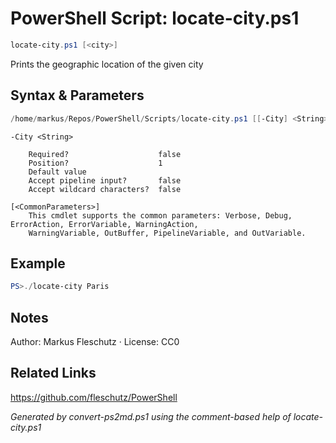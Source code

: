 # PowerShell Script: locate-city.ps1
```powershell
locate-city.ps1 [<city>]
```

Prints the geographic location of the given city

## Syntax & Parameters
```powershell
/home/markus/Repos/PowerShell/Scripts/locate-city.ps1 [[-City] <String>] [<CommonParameters>]
```

```
-City <String>
    
    Required?                    false
    Position?                    1
    Default value                
    Accept pipeline input?       false
    Accept wildcard characters?  false
```

```
[<CommonParameters>]
    This cmdlet supports the common parameters: Verbose, Debug, ErrorAction, ErrorVariable, WarningAction, 
    WarningVariable, OutBuffer, PipelineVariable, and OutVariable.
```

## Example
```powershell
PS>./locate-city Paris
```


## Notes
Author: Markus Fleschutz · License: CC0

## Related Links
https://github.com/fleschutz/PowerShell

*Generated by convert-ps2md.ps1 using the comment-based help of locate-city.ps1*
